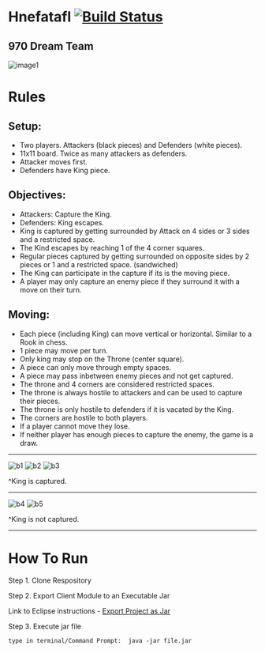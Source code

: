 # Hnefatafl [![Build Status](https://travis-ci.com/csucs414/cs414-f18-001-970DreamTeam.svg?branch=master)](https://travis-ci.com/csucs414/cs414-f18-001-970DreamTeam)
## 970 Dream Team
![image1](https://github.com/csucs414/cs414-f18-001-970DreamTeam/blob/master/documents/images/hnefatafl_board.jpg)

# Rules

## Setup:
* Two players. Attackers (black pieces) and Defenders (white pieces).
* 11x11 board. Twice as many attackers as defenders.
* Attacker moves first.
* Defenders have King piece.

## Objectives:
* Attackers: Capture the King.
* Defenders: King escapes.
* King is captured by getting surrounded by Attack on 4 sides or 3 sides and a restricted space.
* The Kind escapes by reaching 1 of the 4 corner squares. 
* Regular pieces captured by getting surrounded on opposite sides by 2 pieces or 1 and a restricted space. (sandwiched)
* The King can participate in the capture if its is the moving piece.
* A player may only capture an enemy piece if they surround it with a move on their turn.

## Moving:
* Each piece (including King) can move vertical or horizontal. Similar to a Rook in chess.
* 1 piece may move per turn.
* Only king may stop on the Throne (center square).
* A piece can only move through empty spaces.
* A piece may pass inbetween enemy pieces and not get captured.
* The throne and 4 corners are considered restricted spaces.
* The throne is always hostile to attackers and can be used to capture their pieces.
* The throne is only hostile to defenders if it is vacated by the King.
* The corners are hostile to both players.
* If a player cannot move they lose.
* If neither player has enough pieces to capture the enemy, the game is a draw.

---

![b1](https://github.com/csucs414/cs414-f18-001-970DreamTeam/blob/master/documents/images/b1.jpeg) ![b2](https://github.com/csucs414/cs414-f18-001-970DreamTeam/blob/master/documents/images/b2.jpeg) ![b3](https://github.com/csucs414/cs414-f18-001-970DreamTeam/blob/master/documents/images/b3.jpeg)

^King is captured.

---

![b4](https://github.com/csucs414/cs414-f18-001-970DreamTeam/blob/master/documents/images/b4.jpeg) ![b5](https://github.com/csucs414/cs414-f18-001-970DreamTeam/blob/master/documents/images/b5.jpeg)

^King is not captured.

---


# How To Run
Step 1. Clone Respository

Step 2. Export Client Module to an Executable Jar

Link to Eclipse instructions - [Export Project as Jar](https://www.google.com/url?sa=t&rct=j&q=&esrc=s&source=web&cd=3&cad=rja&uact=8&ved=2ahUKEwjH2I305M_lAhXSmq0KHX50DQMQFjACegQICxAH&url=https%3A%2F%2Fhelp.eclipse.org%2Fkepler%2Ftopic%2Forg.eclipse.jdt.doc.user%2Ftasks%2Ftasks-37.htm&usg=AOvVaw0j3qyOaoLXHgagip1UASI-)
    
Step 3. Execute jar file

    type in terminal/Command Prompt:  java -jar file.jar
